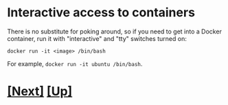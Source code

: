 # Interactive access to containers

There is no substitute for poking around, so if you need to get into a Docker container, run it with "interactive" and "tty" switches turned on:

```
docker run -it <image> /bin/bash
```

For example, `docker run -it ubuntu /bin/bash`.

# [[Next]](118-env-vars.md) [[Up]](README.md)
